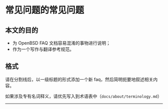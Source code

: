 # 常见问题的常见问题

## 本文的目的

- 为 OpenBSD FAQ 文档容易混淆的事物进行说明；
- 作为一个写作与翻译参考规范。

## 格式

请在分割线后，以一级标题的形式添加一个新 faq，然后简明扼要地叙述相关内容。

如果涉及专有名词释义，请优先写入到术语表中（`docs/about/terminology.md`）

-----